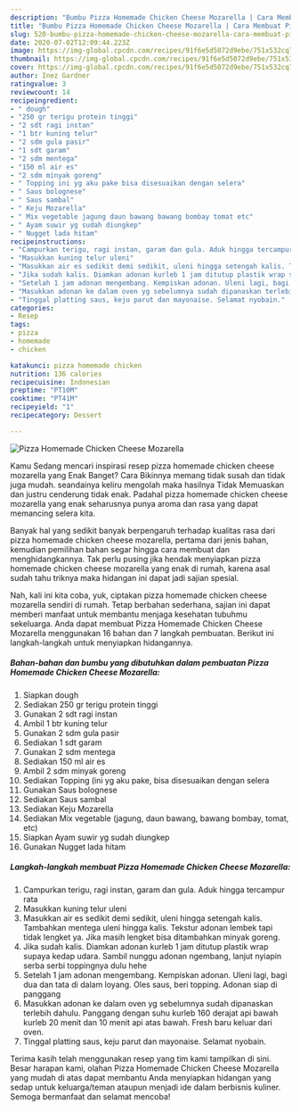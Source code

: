 ```yaml
---
description: "Bumbu Pizza Homemade Chicken Cheese Mozarella | Cara Membuat Pizza Homemade Chicken Cheese Mozarella Yang Enak Dan Mudah"
title: "Bumbu Pizza Homemade Chicken Cheese Mozarella | Cara Membuat Pizza Homemade Chicken Cheese Mozarella Yang Enak Dan Mudah"
slug: 520-bumbu-pizza-homemade-chicken-cheese-mozarella-cara-membuat-pizza-homemade-chicken-cheese-mozarella-yang-enak-dan-mudah
date: 2020-07-02T12:09:44.223Z
image: https://img-global.cpcdn.com/recipes/91f6e5d5072d9ebe/751x532cq70/pizza-homemade-chicken-cheese-mozarella-foto-resep-utama.jpg
thumbnail: https://img-global.cpcdn.com/recipes/91f6e5d5072d9ebe/751x532cq70/pizza-homemade-chicken-cheese-mozarella-foto-resep-utama.jpg
cover: https://img-global.cpcdn.com/recipes/91f6e5d5072d9ebe/751x532cq70/pizza-homemade-chicken-cheese-mozarella-foto-resep-utama.jpg
author: Inez Gardner
ratingvalue: 3
reviewcount: 14
recipeingredient:
- " dough"
- "250 gr terigu protein tinggi"
- "2 sdt ragi instan"
- "1 btr kuning telur"
- "2 sdm gula pasir"
- "1 sdt garam"
- "2 sdm mentega"
- "150 ml air es"
- "2 sdm minyak goreng"
- " Topping ini yg aku pake bisa disesuaikan dengan selera"
- " Saus bolognese"
- " Saus sambal"
- " Keju Mozarella"
- " Mix vegetable jagung daun bawang bawang bombay tomat etc"
- " Ayam suwir yg sudah diungkep"
- " Nugget lada hitam"
recipeinstructions:
- "Campurkan terigu, ragi instan, garam dan gula. Aduk hingga tercampur rata"
- "Masukkan kuning telur uleni"
- "Masukkan air es sedikit demi sedikit, uleni hingga setengah kalis. Tambahkan mentega uleni hingga kalis. Tekstur adonan lembek tapi tidak lengket ya. Jika masih lengket bisa ditambahkan minyak goreng."
- "Jika sudah kalis. Diamkan adonan kurleb 1 jam ditutup plastik wrap supaya kedap udara. Sambil nunggu adonan ngembang, lanjut nyiapin serba serbi toppingnya dulu hehe"
- "Setelah 1 jam adonan mengembang. Kempiskan adonan. Uleni lagi, bagi dua dan tata di dalam loyang. Oles saus, beri topping. Adonan siap di panggang"
- "Masukkan adonan ke dalam oven yg sebelumnya sudah dipanaskan terlebih dahulu. Panggang dengan suhu kurleb 160 derajat api bawah kurleb 20 menit dan 10 menit api atas bawah. Fresh baru keluar dari oven."
- "Tinggal platting saus, keju parut dan mayonaise. Selamat nyobain."
categories:
- Resep
tags:
- pizza
- homemade
- chicken

katakunci: pizza homemade chicken 
nutrition: 136 calories
recipecuisine: Indonesian
preptime: "PT10M"
cooktime: "PT41M"
recipeyield: "1"
recipecategory: Dessert

---
```



![Pizza Homemade Chicken Cheese Mozarella](https://img-global.cpcdn.com/recipes/91f6e5d5072d9ebe/751x532cq70/pizza-homemade-chicken-cheese-mozarella-foto-resep-utama.jpg)

Kamu Sedang mencari inspirasi resep pizza homemade chicken cheese mozarella yang Enak Banget? Cara Bikinnya memang tidak susah dan tidak juga mudah. seandainya keliru mengolah maka hasilnya Tidak Memuaskan dan justru cenderung tidak enak. Padahal pizza homemade chicken cheese mozarella yang enak seharusnya punya aroma dan rasa yang dapat memancing selera kita.



Banyak hal yang sedikit banyak berpengaruh terhadap kualitas rasa dari pizza homemade chicken cheese mozarella, pertama dari jenis bahan, kemudian pemilihan bahan segar hingga cara membuat dan menghidangkannya. Tak perlu pusing jika hendak menyiapkan pizza homemade chicken cheese mozarella yang enak di rumah, karena asal sudah tahu triknya maka hidangan ini dapat jadi sajian spesial.


Nah, kali ini kita coba, yuk, ciptakan pizza homemade chicken cheese mozarella sendiri di rumah. Tetap berbahan sederhana, sajian ini dapat memberi manfaat untuk membantu menjaga kesehatan tubuhmu sekeluarga. Anda dapat membuat Pizza Homemade Chicken Cheese Mozarella menggunakan 16 bahan dan 7 langkah pembuatan. Berikut ini langkah-langkah untuk menyiapkan hidangannya.

<!--inarticleads1-->

##### Bahan-bahan dan bumbu yang dibutuhkan dalam pembuatan Pizza Homemade Chicken Cheese Mozarella:

1. Siapkan  dough
1. Sediakan 250 gr terigu protein tinggi
1. Gunakan 2 sdt ragi instan
1. Ambil 1 btr kuning telur
1. Gunakan 2 sdm gula pasir
1. Sediakan 1 sdt garam
1. Gunakan 2 sdm mentega
1. Sediakan 150 ml air es
1. Ambil 2 sdm minyak goreng
1. Sediakan  Topping (ini yg aku pake, bisa disesuaikan dengan selera
1. Gunakan  Saus bolognese
1. Sediakan  Saus sambal
1. Sediakan  Keju Mozarella
1. Sediakan  Mix vegetable (jagung, daun bawang, bawang bombay, tomat, etc)
1. Siapkan  Ayam suwir yg sudah diungkep
1. Gunakan  Nugget lada hitam




<!--inarticleads2-->

##### Langkah-langkah membuat Pizza Homemade Chicken Cheese Mozarella:

1. Campurkan terigu, ragi instan, garam dan gula. Aduk hingga tercampur rata
1. Masukkan kuning telur uleni
1. Masukkan air es sedikit demi sedikit, uleni hingga setengah kalis. Tambahkan mentega uleni hingga kalis. Tekstur adonan lembek tapi tidak lengket ya. Jika masih lengket bisa ditambahkan minyak goreng.
1. Jika sudah kalis. Diamkan adonan kurleb 1 jam ditutup plastik wrap supaya kedap udara. Sambil nunggu adonan ngembang, lanjut nyiapin serba serbi toppingnya dulu hehe
1. Setelah 1 jam adonan mengembang. Kempiskan adonan. Uleni lagi, bagi dua dan tata di dalam loyang. Oles saus, beri topping. Adonan siap di panggang
1. Masukkan adonan ke dalam oven yg sebelumnya sudah dipanaskan terlebih dahulu. Panggang dengan suhu kurleb 160 derajat api bawah kurleb 20 menit dan 10 menit api atas bawah. Fresh baru keluar dari oven.
1. Tinggal platting saus, keju parut dan mayonaise. Selamat nyobain.




Terima kasih telah menggunakan resep yang tim kami tampilkan di sini. Besar harapan kami, olahan Pizza Homemade Chicken Cheese Mozarella yang mudah di atas dapat membantu Anda menyiapkan hidangan yang sedap untuk keluarga/teman ataupun menjadi ide dalam berbisnis kuliner. Semoga bermanfaat dan selamat mencoba!
